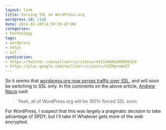 ```yaml
---
layout: link
title: Forcing SSL on WordPress.org
wordpress_id: 1148
date: 2014-03-10T14:59:10-07:00
categories:
- technology
tags:
- wordpress
- https
- ssl
syndication:
- https://twitter.com/willnorris/status/443144602409656320
- https://plus.google.com/+willnorris/posts/hZZMpvsWeZ7
---
```

So it seems that [wordpress.org now serves traffic over SSL](http://www.poststat.us/wordpress-org-now-delivered-ssl/),
and will soon be switching to SSL only.  In the comments on the above article, [Andrew Nacin](http://nacin.com/) said:

> Yeah, all of WordPress.org will be 100% forced SSL soon.

For WordPress, I suspect that this was largely a pragmatic decision to take advantage of SPDY, but I'll take it!
Whatever gets more of the web encrypted.
